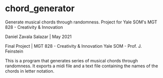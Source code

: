 # chord_generator
Generate musical chords through randomness. Project for Yale SOM's MGT 828 - Creativity &amp; Innovation

Daniel Zavala Salazar | May 2021

Final Project | MGT 828 - Creativity & Innovation
Yale SOM - Prof. J. Feinstein

This is a program that generates series of musical chords through randomness. It exports a midi file and a text file containing the names of the chords in letter notation.  

